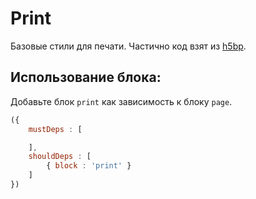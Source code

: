 # Print

Базовые стили для печати. Частично код взят из [h5bp](https://github.com/h5bp/html5-boilerplate).

## Использование блока:

Добавьте блок `print` как зависимость к блоку `page`.

``` js
({
    mustDeps : [

    ],
    shouldDeps : [
        { block : 'print' }
    ]
})

```
